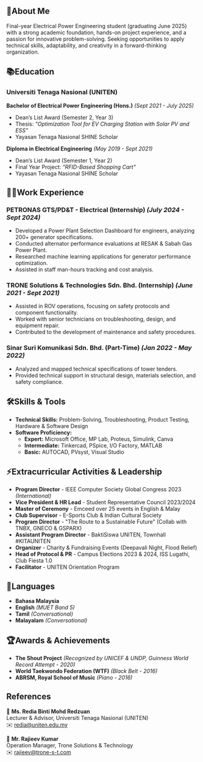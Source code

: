 ## 🚀**About Me**  

Final-year Electrical Power Engineering student (graduating June 2025) with a strong academic foundation, hands-on project experience, and a passion for innovative problem-solving. Seeking opportunities to apply technical skills, adaptability, and creativity in a forward-thinking organization.  


## 📚**Education**  
### **Universiti Tenaga Nasional (UNITEN)**  
**Bachelor of Electrical Power Engineering (Hons.)** *(Sept 2021 - July 2025)*  
- Dean’s List Award (Semester 2, Year 3)  
- Thesis: *"Optimization Tool for EV Charging Station with Solar PV and ESS"*  
- Yayasan Tenaga Nasional SHINE Scholar  

**Diploma in Electrical Engineering** *(May 2019 - Sept 2021)*  
- Dean’s List Award (Semester 1, Year 2)  
- Final Year Project: *"RFID-Based Shopping Cart"*  
- Yayasan Tenaga Nasional SHINE Scholar  


## 👩‍💻**Work Experience**  
### **PETRONAS GTS/PD&T - Electrical (Internship)** *(July 2024 - Sept 2024)*  
- Developed a Power Plant Selection Dashboard for engineers, analyzing 200+ generator specifications.  
- Conducted alternator performance evaluations at RESAK & Sabah Gas Power Plant.  
- Researched machine learning applications for generator performance optimization.  
- Assisted in staff man-hours tracking and cost analysis.  

### **TRONE Solutions & Technologies Sdn. Bhd. (Internship)** *(June 2021 - Sept 2021)*  
- Assisted in ROV operations, focusing on safety protocols and component functionality.  
- Worked with senior technicians on troubleshooting, design, and equipment repair.  
- Contributed to the development of maintenance and safety procedures.  

### **Sinar Suri Komunikasi Sdn. Bhd. (Part-Time)** *(Jan 2022 - May 2022)*  
- Analyzed and mapped technical specifications of tower tenders.  
- Provided technical support in structural design, materials selection, and safety compliance.  


## 🛠**Skills & Tools**  
- **Technical Skills:** Problem-Solving, Troubleshooting, Product Testing, Hardware & Software Design  
- **Software Proficiency:**  
  - **Expert:** Microsoft Office, MP Lab, Proteus, Simulink, Canva  
  - **Intermediate:** Tinkercad, PSpice, I/O Factory, MATLAB  
  - **Basic:** AUTOCAD, PVsyst, Visual Studio  


## ⚡️**Extracurricular Activities & Leadership**  
- **Program Director** - IEEE Computer Society Global Congress 2023 *(International)*  
- **Vice President & HR Lead** - Student Representative Council 2023/2024  
- **Master of Ceremony** - Emceed over 25 events in English & Malay  
- **Club Supervisor** - E-Sports Club & Indian Cultural Society  
- **Program Director** - "The Route to a Sustainable Future" (Collab with TNBX, GNECO & GSPARX)  
- **Assistant Program Director** - BaktiSiswa UNITEN, Townhall #KITAUNITEN  
- **Organizer** - Charity & Fundraising Events (Deepavali Night, Flood Relief)  
- **Head of Protocol & PR** - Campus Elections 2023 & 2024, ISS Lugathi, Club Fiesta 1.0  
- **Facilitator** - UNITEN Orientation Program  


## 🎤**Languages**  
- **Bahasa Malaysia**  
- **English** *(MUET Band 5)*  
- **Tamil** *(Conversational)*  
- **Malayalam** *(Conversational)*  


## 🏆**Awards & Achievements**  
- **The Shout Project** *(Recognized by UNICEF & UNDP, Guinness World Record Attempt - 2020)*  
- **World Taekwondo Federation (WTF)** *(Black Belt - 2016)*  
- **ABRSM, Royal School of Music** *(Piano - 2016)*  


## **References**  
📌 **Ms. Redia Binti Mohd Redzuan**  
Lecturer & Advisor, Universiti Tenaga Nasional (UNITEN)  
✉️ redia@uniten.edu.my  

📌 **Mr. Rajieev Kumar**  
Operation Manager, Trone Solutions & Technology  
✉️ rajieev@trone-s-t.com  


